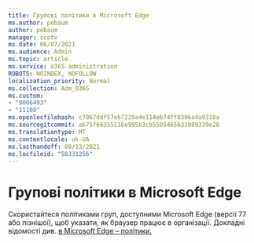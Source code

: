 ```yaml
---
title: Групові політики в Microsoft Edge
ms.author: pebaum
author: pebaum
manager: scotv
ms.date: 06/07/2021
ms.audience: Admin
ms.topic: article
ms.service: o365-administration
ROBOTS: NOINDEX, NOFOLLOW
localization_priority: Normal
ms.collection: Adm_O365
ms.custom:
- "9006493"
- "11108"
ms.openlocfilehash: c7067ddf57eb7229a4e114eb74ff8306a4a9318a
ms.sourcegitcommit: ab75f66355116e995b3cb5505465b31989339e28
ms.translationtype: MT
ms.contentlocale: uk-UA
ms.lasthandoff: 08/13/2021
ms.locfileid: "58331256"
---
```

# <a name="group-policies-in-microsoft-edge"></a>Групові політики в Microsoft Edge

Скористайтеся політиками груп, доступними Microsoft Edge (версії 77 або пізнішої), щоб указати, як браузер працює в організації. Докладні відомості див. [в Microsoft Edge – політики.](https://docs.microsoft.com/deployedge/microsoft-edge-policies#available-policies)